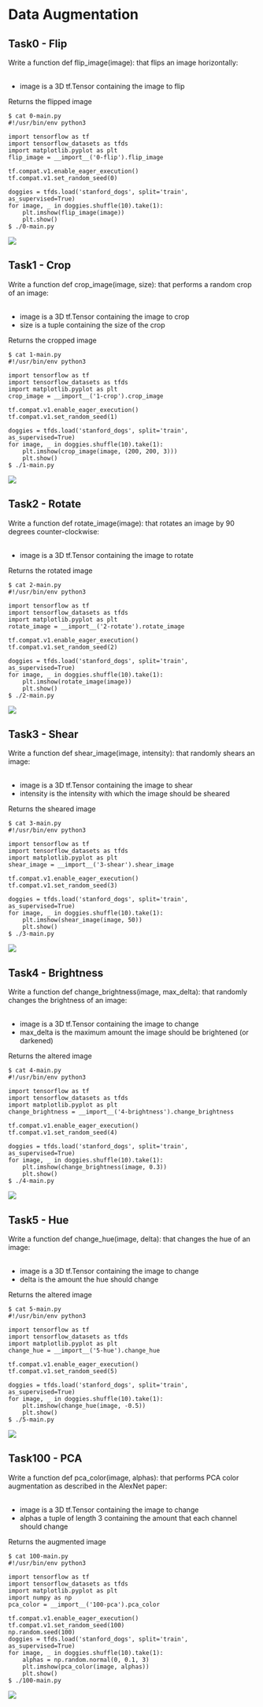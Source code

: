 # Data Augmentation

## Task0 - Flip
Write a function def flip_image(image): that flips an image horizontally:<br>
<br>
* image is a 3D tf.Tensor containing the image to flip

Returns the flipped image

```
$ cat 0-main.py
#!/usr/bin/env python3

import tensorflow as tf
import tensorflow_datasets as tfds
import matplotlib.pyplot as plt
flip_image = __import__('0-flip').flip_image

tf.compat.v1.enable_eager_execution()
tf.compat.v1.set_random_seed(0)

doggies = tfds.load('stanford_dogs', split='train', as_supervised=True)
for image, _ in doggies.shuffle(10).take(1):
    plt.imshow(flip_image(image))
    plt.show()
$ ./0-main.py
```
![](https://github.com/jorgezafra94/holbertonschool-machine_learning/blob/master/pipeline/0x03-data_augmentation/images/im1.PNG)

## Task1 - Crop 
Write a function def crop_image(image, size): that performs a random crop of an image:<br>
<br>
* image is a 3D tf.Tensor containing the image to crop
* size is a tuple containing the size of the crop

Returns the cropped image

```
$ cat 1-main.py
#!/usr/bin/env python3

import tensorflow as tf
import tensorflow_datasets as tfds
import matplotlib.pyplot as plt
crop_image = __import__('1-crop').crop_image

tf.compat.v1.enable_eager_execution()
tf.compat.v1.set_random_seed(1)

doggies = tfds.load('stanford_dogs', split='train', as_supervised=True)
for image, _ in doggies.shuffle(10).take(1):
    plt.imshow(crop_image(image, (200, 200, 3)))
    plt.show()
$ ./1-main.py
```
![](https://github.com/jorgezafra94/holbertonschool-machine_learning/blob/master/pipeline/0x03-data_augmentation/images/im2.PNG)

## Task2 - Rotate
Write a function def rotate_image(image): that rotates an image by 90 degrees counter-clockwise:<br>
<br>
* image is a 3D tf.Tensor containing the image to rotate

Returns the rotated image

```
$ cat 2-main.py
#!/usr/bin/env python3

import tensorflow as tf
import tensorflow_datasets as tfds
import matplotlib.pyplot as plt
rotate_image = __import__('2-rotate').rotate_image

tf.compat.v1.enable_eager_execution()
tf.compat.v1.set_random_seed(2)

doggies = tfds.load('stanford_dogs', split='train', as_supervised=True)
for image, _ in doggies.shuffle(10).take(1):
    plt.imshow(rotate_image(image))
    plt.show()
$ ./2-main.py
```
![](https://github.com/jorgezafra94/holbertonschool-machine_learning/blob/master/pipeline/0x03-data_augmentation/images/im3.PNG)

## Task3 - Shear
Write a function def shear_image(image, intensity): that randomly shears an image:<br>
<br>
* image is a 3D tf.Tensor containing the image to shear
* intensity is the intensity with which the image should be sheared

Returns the sheared image

```
$ cat 3-main.py
#!/usr/bin/env python3

import tensorflow as tf
import tensorflow_datasets as tfds
import matplotlib.pyplot as plt
shear_image = __import__('3-shear').shear_image

tf.compat.v1.enable_eager_execution()
tf.compat.v1.set_random_seed(3)

doggies = tfds.load('stanford_dogs', split='train', as_supervised=True)
for image, _ in doggies.shuffle(10).take(1):
    plt.imshow(shear_image(image, 50))
    plt.show()
$ ./3-main.py
```
![](https://github.com/jorgezafra94/holbertonschool-machine_learning/blob/master/pipeline/0x03-data_augmentation/images/im4.PNG)

## Task4 - Brightness
Write a function def change_brightness(image, max_delta): that randomly changes the brightness of an image:<br>
<br>
* image is a 3D tf.Tensor containing the image to change
* max_delta is the maximum amount the image should be brightened (or darkened)

Returns the altered image

```
$ cat 4-main.py
#!/usr/bin/env python3

import tensorflow as tf
import tensorflow_datasets as tfds
import matplotlib.pyplot as plt
change_brightness = __import__('4-brightness').change_brightness

tf.compat.v1.enable_eager_execution()
tf.compat.v1.set_random_seed(4)

doggies = tfds.load('stanford_dogs', split='train', as_supervised=True)
for image, _ in doggies.shuffle(10).take(1):
    plt.imshow(change_brightness(image, 0.3))
    plt.show()
$ ./4-main.py
```
![](https://github.com/jorgezafra94/holbertonschool-machine_learning/blob/master/pipeline/0x03-data_augmentation/images/im5.PNG)

## Task5 - Hue
Write a function def change_hue(image, delta): that changes the hue of an image:<br>
<br>
* image is a 3D tf.Tensor containing the image to change
* delta is the amount the hue should change

Returns the altered image

```
$ cat 5-main.py
#!/usr/bin/env python3

import tensorflow as tf
import tensorflow_datasets as tfds
import matplotlib.pyplot as plt
change_hue = __import__('5-hue').change_hue

tf.compat.v1.enable_eager_execution()
tf.compat.v1.set_random_seed(5)

doggies = tfds.load('stanford_dogs', split='train', as_supervised=True)
for image, _ in doggies.shuffle(10).take(1):
    plt.imshow(change_hue(image, -0.5))
    plt.show()
$ ./5-main.py
```

![](https://github.com/jorgezafra94/holbertonschool-machine_learning/blob/master/pipeline/0x03-data_augmentation/images/im6.PNG)

## Task100 - PCA
Write a function def pca_color(image, alphas): that performs PCA color augmentation as described in the AlexNet paper:<br>
<br>
* image is a 3D tf.Tensor containing the image to change
* alphas a tuple of length 3 containing the amount that each channel should change

Returns the augmented image

```
$ cat 100-main.py
#!/usr/bin/env python3

import tensorflow as tf
import tensorflow_datasets as tfds
import matplotlib.pyplot as plt
import numpy as np
pca_color = __import__('100-pca').pca_color

tf.compat.v1.enable_eager_execution()
tf.compat.v1.set_random_seed(100)
np.random.seed(100)
doggies = tfds.load('stanford_dogs', split='train', as_supervised=True)
for image, _ in doggies.shuffle(10).take(1):
    alphas = np.random.normal(0, 0.1, 3)
    plt.imshow(pca_color(image, alphas))
    plt.show()
$ ./100-main.py
```
![](https://github.com/jorgezafra94/holbertonschool-machine_learning/blob/master/pipeline/0x03-data_augmentation/images/im7.PNG)
